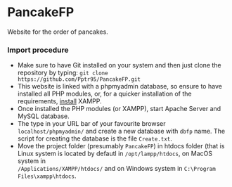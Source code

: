 # PancakeFP
Website for the order of pancakes.

### Import procedure

 * Make sure to have Git installed on your system and then just clone the repository by typing: `git clone https://github.com/Pptr95/PancakeFP.git`
 * This website is linked with a phpmyadmin database, so ensure to have installed all PHP modules, or, for a quicker installation of the requirements, 
[install](https://www.apachefriends.org/download.html) XAMPP.
 * Once installed the PHP modules (or XAMPP), start Apache Server and MySQL database.
 * The type in your URL bar of your favourite browser `localhost/phpmyadmin/` and create a new database with `dbfp` name. The script for creating the database is the file `Create.txt`.
 * Move the project folder (presumably `PancakeFP`) in htdocs folder (that is Linux system is located by defautl in `/opt/lampp/htdocs`, on MacOS system in  
`/Applications/XAMPP/htdocs/` and on Windows system in `C:\Program Files\xampp\htdocs`.


